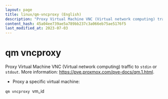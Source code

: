 ```yaml
---
layout: page
title: linux/qm-vncproxy (English)
description: "Proxy Virtual Machine VNC (Virtual network computing) traffic to `stdin` or `stdout`."
content_hash: 45a04ee739ae5a789bb237c3a066eb75ae5176f5
last_modified_at: 2023-07-03
---
```

# qm vncproxy

Proxy Virtual Machine VNC (Virtual network computing) traffic to `stdin` or `stdout`.
More information: <https://pve.proxmox.com/pve-docs/qm.1.html>.

- Proxy a specific virtual machine:

`qm vncproxy `<span class="tldr-var badge badge-pill bg-dark-lm bg-white-dm text-white-lm text-dark-dm font-weight-bold">vm_id</span>
